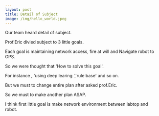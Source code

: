 ```yaml
---
layout: post
title: Detail of Subject
image: /img/hello_world.jpeg
---
```


Our team heard detail of subject.

Prof.Eric divied subject to 3 little goals.

Each goal is maintaining network access, fire at will and Navigate robot to GPS.

So we were thought that 'How to solve this goal'.

For instance , 'using deep learing ','rule base' and so on.

But we must to change entire plan after asked prof.Eric.

So we must to make another plan ASAP.

I think first little goal is make network environment between labtop and robot.

